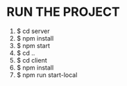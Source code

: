 RUN THE PROJECT
=======================

1. $ cd server
2. $ npm install
3. $ npm start
4. $ cd ..
5. $ cd client
6. $ npm install
7. $ npm run start-local
